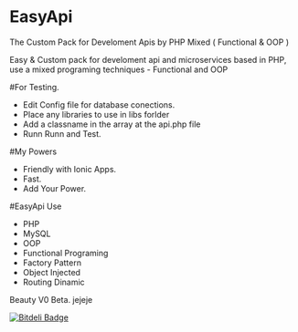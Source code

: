 # EasyApi
The Custom Pack for Develoment Apis by PHP Mixed ( Functional &amp; OOP )

Easy & Custom pack for develoment api and microservices based in PHP, use a mixed programing techniques - Functional and OOP 

#For Testing.

 - Edit Config file for database conections.
 - Place any libraries to use in libs forlder
 - Add a classname in the array at the api.php file 
 - Runn Runn and Test.


#My Powers
 - Friendly with Ionic Apps.
 - Fast.
 - Add Your Power.



#EasyApi Use 

 - PHP
 - MySQL
 - OOP
 - Functional Programing
 - Factory Pattern
 - Object Injected
 - Routing Dinamic
 
Beauty V0 Beta. jejeje


[![Bitdeli Badge](https://d2weczhvl823v0.cloudfront.net/talcual/easyapi/trend.png)](https://bitdeli.com/free "Bitdeli Badge")

